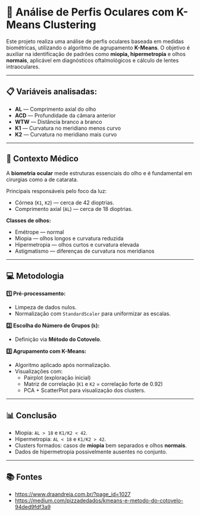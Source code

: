 # 🔬 Análise de Perfis Oculares com K-Means Clustering

Este projeto realiza uma análise de perfis oculares baseada em medidas biométricas, utilizando o algoritmo de agrupamento **K-Means**. O objetivo é auxiliar na identificação de padrões como **miopia, hipermetropia** e olhos **normais**, aplicável em diagnósticos oftalmológicos e cálculo de lentes intraoculares.

---

## 📋 Variáveis analisadas:

- **AL** — Comprimento axial do olho  
- **ACD** — Profundidade da câmara anterior  
- **WTW** — Distância branco a branco  
- **K1** — Curvatura no meridiano menos curvo  
- **K2** — Curvatura no meridiano mais curvo  

---

## 🧠 Contexto Médico

A **biometria ocular** mede estruturas essenciais do olho e é fundamental em cirurgias como a de catarata.

Principais responsáveis pelo foco da luz:
- Córnea (`K1`, `K2`) — cerca de 42 dioptrias.
- Comprimento axial (`AL`) — cerca de 18 dioptrias.

**Classes de olhos:**
- Emétrope — normal  
- Miopia — olhos longos e curvatura reduzida  
- Hipermetropia — olhos curtos e curvatura elevada  
- Astigmatismo — diferenças de curvatura nos meridianos  

---

## 💻 Metodologia

**1️⃣ Pré-processamento:**  
- Limpeza de dados nulos.  
- Normalização com `StandardScaler` para uniformizar as escalas.

**2️⃣ Escolha do Número de Grupos (`k`):**  
- Definição via **Método do Cotovelo**.

**3️⃣ Agrupamento com K-Means:**  
- Algoritmo aplicado após normalização.
- Visualizações com:
  - Pairplot (exploração inicial)
  - Matriz de correlação (`K1` e `K2` = correlação forte de 0.92)
  - PCA + ScatterPlot para visualização dos clusters.

---

## 📊 Conclusão

- Miopia: `AL > 18` e `K1/K2 < 42`.  
- Hipermetropia: `AL < 18` e `K1/K2 > 42`.  
- Clusters formados: casos de **miopia** bem separados e olhos **normais**.  
- Dados de hipermetropia possivelmente ausentes no conjunto.

---

## 📚 Fontes

- https://www.draandreia.com.br/?page_id=1027  
- https://medium.com/pizzadedados/kmeans-e-metodo-do-cotovelo-94ded9fdf3a9  

